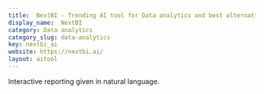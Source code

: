 ```yaml
---
title:  NextBI - Trending AI tool for Data analytics and best alternatives
display_name:  NextBI
category: Data analytics
category_slug: data-analytics
key: nextbi_ai
website: https://nextbi.ai/
layout: aitool
---
```


Interactive reporting given in natural language.
